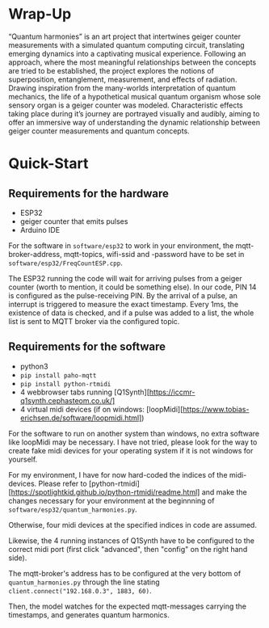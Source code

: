 # Wrap-Up
“Quantum harmonies” is an art project that intertwines
geiger counter measurements with a simulated
quantum computing circuit, translating emerging dynamics
into a captivating musical experience.
Following an approach, where the most meaningful relationships
between the concepts are tried to be established,
the project explores the notions of superposition, entanglement,
measurement, and effects of radiation.
Drawing inspiration from the many-worlds interpretation
of quantum mechanics, the life of a hypothetical musical
quantum organism whose sole sensory organ is a geiger
counter was modeled. Characteristic effects taking place
during it’s journey are portrayed visually and audibly, aiming
to offer an immersive way of understanding the dynamic
relationship between geiger counter measurements
and quantum concepts.

# Quick-Start

## Requirements for the hardware

- ESP32
- geiger counter that emits pulses
- Arduino IDE

For the software in `software/esp32` to work in your environment, the mqtt-broker-address, mqtt-topics, wifi-ssid and -password have to be set in `software/esp32/FreqCountESP.cpp`.

The ESP32 running the code will wait for arriving pulses from a geiger counter (worth to mention, it could be something else). In our code, PIN 14 is configured as the pulse-receiving PIN. By the arrival of a pulse, an interrupt is triggered to measure the exact timestamp. Every 1ms, the existence of data is checked, and if a pulse was added to a list, the whole list is sent to MQTT broker via the configured topic.

## Requirements for the software

- python3
- `pip install paho-mqtt`
- `pip install python-rtmidi`
- 4 webbrowser tabs running [Q1Synth][https://iccmr-q1synth.cephasteom.co.uk/]
- 4 virtual midi devices (if on windows: [loopMidi][https://www.tobias-erichsen.de/software/loopmidi.html])

For the software to run on another system than windows, no extra software like loopMidi may be necessary. I have not tried, please look for the way to create fake midi devices for your operating system if it is not windows for yourself.

For my environment, I have for now hard-coded the indices of the midi-devices. Please refer to [python-rtmidi][https://spotlightkid.github.io/python-rtmidi/readme.html] and make the changes necessary for your environment at the beginnning of `software/esp32/quantum_harmonies.py`.

Otherwise, four midi devices at the specified indices in code are assumed.

Likewise, the 4 running instances of Q1Synth have to be configured to the correct midi port (first click "advanced", then "config" on the right hand side).

The mqtt-broker's address has to be configured at the very bottom of `quantum_harmonies.py` through the line stating `client.connect("192.168.0.3", 1883, 60)`.

Then, the model watches for the expected mqtt-messages carrying the timestamps, and generates quantum harmonics.

